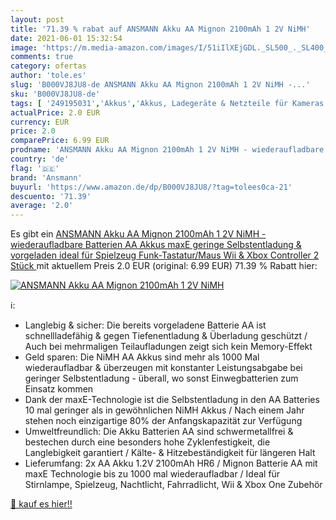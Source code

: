 ```yaml
---
layout: post
title: '71.39 % rabat auf ANSMANN Akku AA Mignon 2100mAh 1 2V NiMH'
date: 2021-06-01 15:32:54
image: 'https://m.media-amazon.com/images/I/51iIlXEjGDL._SL500_._SL400_.jpg'
comments: true
category: ofertas
author: 'tole.es'
slug: 'B000VJ8JU8-de ANSMANN Akku AA Mignon 2100mAh 1 2V NiMH -...'
sku: 'B000VJ8JU8-de'
tags: [ '249195031','Akkus','Akkus, Ladegeräte & Netzteile für Kameras','Außenbeleuchtung','Batterien+Akkus','Batterien, Akkus & Zubehör','Beleuchtung','Elektronik & Foto','Haushalt','Kamera & Foto','Kamera- & Fotozubehör','Produkte','ansmann', ]
actualPrice: 2.0 EUR
currency: EUR
price: 2.0
comparePrice: 6.99 EUR
prodname: 'ANSMANN Akku AA Mignon 2100mAh 1 2V NiMH - wiederaufladbare Batterien AA Akkus maxE  geringe Selbstentladung & vorgeladen  ideal für Spielzeug  Funk-Tastatur/Maus  Wii & Xbox Controller  2 Stück '
country: 'de'
flag: '🇩🇪'
brand: 'Ansmann'
buyurl: 'https://www.amazon.de/dp/B000VJ8JU8/?tag=tolees0ca-21'
descuento: '71.39'
average: '2.0'
---
```


Es gibt ein [ANSMANN Akku AA Mignon 2100mAh 1 2V NiMH - wiederaufladbare Batterien AA Akkus maxE  geringe Selbstentladung & vorgeladen  ideal für Spielzeug  Funk-Tastatur/Maus  Wii & Xbox Controller  2 Stück ](https://www.amazon.de/dp/B000VJ8JU8/?tag=tolees0ca-21) mit aktuellem Preis 2.0 EUR (original: 6.99 EUR) 71.39 % Rabatt hier:

[![ANSMANN Akku AA Mignon 2100mAh 1 2V NiMH](https://m.media-amazon.com/images/I/51iIlXEjGDL._SL500_._SL400_.jpg)](https://www.amazon.de/dp/B000VJ8JU8/?tag=tolees0ca-21)

ℹ️:

- Langlebig & sicher: Die bereits vorgeladene Batterie AA ist schnellladefähig & gegen Tiefenentladung & Überladung geschützt / Auch bei mehrmaligen Teilaufladungen zeigt sich kein Memory-Effekt
- Geld sparen: Die NiMH AA Akkus sind mehr als 1000 Mal wiederaufladbar & überzeugen mit konstanter Leistungsabgabe bei geringer Selbstentladung - überall, wo sonst Einwegbatterien zum Einsatz kommen
- Dank der maxE-Technologie ist die Selbstentladung in den AA Batteries 10 mal geringer als in gewöhnlichen NiMH Akkus / Nach einem Jahr stehen noch einzigartige 80% der Anfangskapazität zur Verfügung
- Umweltfreundlich: Die Akku Batterien AA sind schwermetallfrei & bestechen durch eine besonders hohe Zyklenfestigkeit, die Langlebigkeit garantiert / Kälte- & Hitzebeständigkeit für längeren Halt
- Lieferumfang: 2x AA Akku 1.2V 2100mAh HR6 / Mignon Batterie AA mit maxE Technologie bis zu 1000 mal wiederaufladbar / Ideal für Stirnlampe, Spielzeug, Nachtlicht, Fahrradlicht, Wii & Xbox One Zubehör

[🛒 kauf es hier!!](https://www.amazon.de/dp/B000VJ8JU8/?tag=tolees0ca-21)
